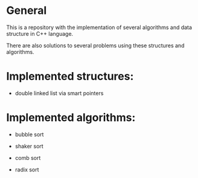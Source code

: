 # General

This is a repository with the implementation of several algorithms and data structure in C++ language.

There are also solutions to several problems using these structures and algorithms.

# Implemented structures:

- double linked list via smart pointers

# Implemented algorithms:

- bubble sort

- shaker sort

- comb sort

- radix sort
